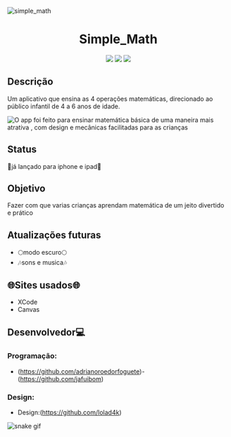 ![simple_math](https://user-images.githubusercontent.com/110940593/205040173-f83d0994-a56e-458a-8da1-c787f3b236f8.png)

<h1 align="center"> Simple_Math </h1>
<p align="center">
<img src="https://img.shields.io/badge/Code-Swift-red"/>
<img src="https://img.shields.io/badge/CodingClub-blue"/>
<img src="https://img.shields.io/badge/ICBEU-green"/>
</p>

## Descrição
Um aplicativo que ensina as 4 operações matemáticas, direcionado ao público infantil de 4 a 6 anos de idade.

![O app foi feito para ensinar matemática básica de uma maneira mais atrativa , com design e mecânicas facilitadas para as crianças](https://user-images.githubusercontent.com/110940593/205219665-a3499e24-1866-4be6-a90e-6e7d50f05b68.png)



## Status
:triangular_flag_on_post:já lançado para iphone e ipad:triangular_flag_on_post:

## Objetivo
Fazer com que varias crianças aprendam matemática de um jeito divertido e prático

## Atualizações futuras
- :full_moon:modo escuro:full_moon:
- :notes:sons e musica:notes:

## :globe_with_meridians:Sites usados:globe_with_meridians:
- XCode
- Canvas

## Desenvolvedor:computer:
### Programação:
- (https://github.com/adrianoroedorfoguete)-(https://github.com/jafuibom)
### Design:
- Design:(https://github.com/lolad4k)

![snake gif](https://github.com/adrianoroedorfoguete/adrianoroedorfoguete/blop/output/github-contribution-grid-snake.svg)
